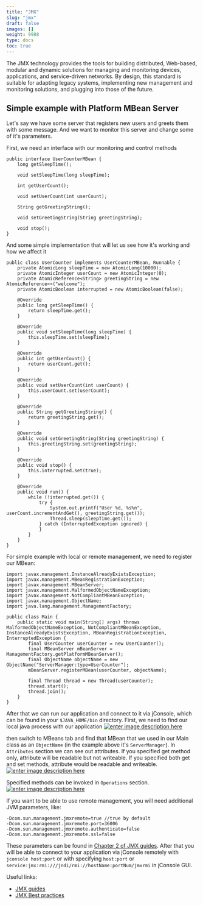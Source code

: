 ```yaml
---
title: "JMX"
slug: "jmx"
draft: false
images: []
weight: 9988
type: docs
toc: true
---
```


The JMX technology provides the tools for building distributed, Web-based, modular and dynamic solutions for managing and monitoring devices, applications, and service-driven networks. By design, this standard is suitable for adapting legacy systems, implementing new management and monitoring solutions, and plugging into those of the future.

## Simple example with Platform MBean Server
Let's say we have some server that registers new users and greets them with some message. And we want to monitor this server and change some of it's parameters.

First, we need an interface with our monitoring and control methods

    public interface UserCounterMBean {
        long getSleepTime();
    
        void setSleepTime(long sleepTime);
    
        int getUserCount();
    
        void setUserCount(int userCount);
    
        String getGreetingString();
    
        void setGreetingString(String greetingString);
    
        void stop();
    }

And some simple implementation that will let us see how it's working and how we affect it

    public class UserCounter implements UserCounterMBean, Runnable {
        private AtomicLong sleepTime = new AtomicLong(10000);
        private AtomicInteger userCount = new AtomicInteger(0);
        private AtomicReference<String> greetingString = new AtomicReference<>("welcome");
        private AtomicBoolean interrupted = new AtomicBoolean(false);
    
        @Override
        public long getSleepTime() {
            return sleepTime.get();
        }
    
        @Override
        public void setSleepTime(long sleepTime) {
            this.sleepTime.set(sleepTime);
        }
    
        @Override
        public int getUserCount() {
            return userCount.get();
        }
    
        @Override
        public void setUserCount(int userCount) {
            this.userCount.set(userCount);
        }
    
        @Override
        public String getGreetingString() {
            return greetingString.get();
        }
    
        @Override
        public void setGreetingString(String greetingString) {
            this.greetingString.set(greetingString);
        }
    
        @Override
        public void stop() {
            this.interrupted.set(true);
        }
    
        @Override
        public void run() {
            while (!interrupted.get()) {
                try {
                    System.out.printf("User %d, %s%n", userCount.incrementAndGet(), greetingString.get());
                    Thread.sleep(sleepTime.get());
                } catch (InterruptedException ignored) {
                }
            }
        }
    }

For simple example with local or remote management, we need to register our MBean:

    import javax.management.InstanceAlreadyExistsException;
    import javax.management.MBeanRegistrationException;
    import javax.management.MBeanServer;
    import javax.management.MalformedObjectNameException;
    import javax.management.NotCompliantMBeanException;
    import javax.management.ObjectName;
    import java.lang.management.ManagementFactory;
    
    public class Main {
        public static void main(String[] args) throws MalformedObjectNameException, NotCompliantMBeanException, InstanceAlreadyExistsException, MBeanRegistrationException, InterruptedException {
            final UserCounter userCounter = new UserCounter();
            final MBeanServer mBeanServer = ManagementFactory.getPlatformMBeanServer();
            final ObjectName objectName = new ObjectName("ServerManager:type=UserCounter");
            mBeanServer.registerMBean(userCounter, objectName);
    
            final Thread thread = new Thread(userCounter);
            thread.start();
            thread.join();
        }
    }

After that we can run our application and connect to it via jConsole, which can be found in your `$JAVA_HOME/bin` directory.
First, we need to find our local java process with our application
[![enter image description here][1]][1]

then switch to MBeans tab and find that MBean that we used in our Main class as an `ObjectName` (in the example above it's `ServerManager`).
In `Attributes` section we can see out attributes. If you specified get method only, attribute will be readable but not writeable. If you specified both get and set methods, attribute would be readable and writeable.
[![enter image description here][2]][2]

Specified methods can be invoked in `Operations` section.
[![enter image description here][3]][3]

If you want to be able to use remote management, you will need additional JVM parameters, like:

    -Dcom.sun.management.jmxremote=true //true by default
    -Dcom.sun.management.jmxremote.port=36006 
    -Dcom.sun.management.jmxremote.authenticate=false 
    -Dcom.sun.management.jmxremote.ssl=false

These parameters can be found in [Chapter 2 of JMX guides][4]. After that you will be able to connect to your application via jConsole remotely with `jconsole host:port` or with specifying `host:port` or `service:jmx:rmi:///jndi/rmi://hostName:portNum/jmxrmi` in jConsole GUI.

Useful links:

 - [JMX guides][5]
 - [JMX Best practices][6]


  [1]: https://i.stack.imgur.com/21xsM.png
  [2]: https://i.stack.imgur.com/tlDAo.png
  [3]: https://i.stack.imgur.com/9SFoH.png
  [4]: https://docs.oracle.com/javase/8/docs/technotes/guides/management/agent.html
  [5]: https://docs.oracle.com/javase/8/docs/technotes/guides/management/overview.html
  [6]: http://www.oracle.com/us/technologies/java/best-practices-jsp-136021.html

